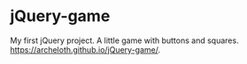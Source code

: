 # jQuery-game
My first jQuery project. A little game with buttons and squares.
https://archeloth.github.io/jQuery-game/.
